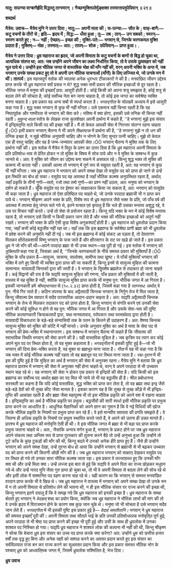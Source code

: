 **मातु: सपत्न्या वाग्बाणैर्हृदि विद्धस्तु तान्स्मरन् ।** **नैच्छन्मुक्तिपतेर्मुङ्क्षक्त तस्मात्तापमुपेयिवान् ॥ २९॥** 

**शब्दार्थ** 

**मैत्रेय: उवाच—** **मैत्रेय मुनि ने उत्तर दिया** **; मातु:—** **अपनी माता की** **; स-पत्न्या:—** **सौत के** **; वाक्-बाणै:—** **कटु वचनों के तीरों** **से** **; हृदि—** **हृदय में** **; विद्ध:—** **धँसा हुआ** **; तु—** **तब** **; तान्—** **उन सबको** **; स्मरन्—** **स्मरण करते हुए** **; न—** **नहीं** **; ऐच्छत्—** **इच्छा की** **;** **मुक्ति-पते:—** **भगवान् से, जिनके चरणकमल मुक्ति प्रदाता हैं** **; मुक्तिम्—** **मोक्ष** **; तस्मात्—** **अत:** **; तापम्—** **शोक** **; उपेयिवान्—** **प्राप्त हुआ।** **.** 

**मैत्रेय ने उत्तर दिया : ध्रुव महाराज का हृदय, जो अपनी विमाता के कटु वचनों के बाणों से** **बिद्ध हो चुका था, अत्यधिक संतप्त था;**  **अत: जब उन्होंने अपने जीवन का लक्ष्य निर्धारित** **किया, तो वे उसके दुव्र्यवहार को नहीं भूल पाये थे। उन्होंने इस भौतिक जगत से वास्तविक** **मोक्ष की माँग नहीं की, वरन् अपनी भक्ति के अन्त में, जब भगवान् उनके समक्ष प्रकट हुए तो** **वे अपनी उन भौतिक याचनाओं (माँगों) के लिए लज्जित थे, जो उनके मन में थीं।** **तात्पर्य :** इस महत्त्वपूर्ण श्लोक की व्यालया अनेक धुरन्धर टीकाकारों ने की है। मनवांछित जीवन उद्देश्य प्राप्त करके भी ध्रुव महाराज क्यों प्रसन्न न थे? शुद्ध भक्त सभी प्रकार की भौतिक इच्छाओं से दूर रहता है। भौतिक जगत में मनुष्य की इच्छाएँ प्राय: आसुरी होती हैं। कोई किसी को अपना शत्रु समझता है; कोई शत्रु से बदला लेने की सोचता है; कोई सर्वोच्च नेता बन जाना चाहता है, तो कोई इस जगत का सर्वश्रेष्ठ व्यक्ति बनना चाहता है। इस प्रकार वह अन्य सबों से स्पर्धा करता है। *भगवद्गीता*  के सोलहवें अध्याय में इसे आसुरी कहा गया है। शुद्ध भक्त भगवान् से कुछ भी नहीं माँगता। उसे एकमात्र यही चिन्ता रहती है कि वह निष्ठापूर्वक और गश्भीरता से भगवान् की सेवा करे। भविष्य में क्या होगा, इसकी उसे तनिक भी चिन्ता नहीं रहती। *मुकुन्द माला* स्तोत्र के लेखक राजा कुलशेखर अपनी प्रार्थना में कहते हैं, ''हे भगवन्! मुझे इस संसार में इन्द्रियतृप्ति वाले किसी पद की इच्छा नहीं है। मैं तो केवल आपकी सेवा में निरन्तर संलग्न रहना चाहता हूँ।ÓÓ इसी प्रकार भगवान् चैतन्य ने भी अपने *शिक्षाष्टक* में प्रार्थना की है, ''हे भगवन्! मुझे न तो धन की तनिक इच्छा है, न मुझे भौतिक अनुयायी चाहिए और न भोगने के लिए सुन्दर पत्नी चाहिए। मुझे तो केवल एक ही वस्तु चाहिए और वह है जन्म-जन्मांतर आपकी सेवा।ÓÓ भगवान् चैतन्य ने मुक्ति तक के लिए प्रार्थना नहीं की। इस श्लोक में मैत्रेय ने विदुर के प्रश्न का उत्तर दिया है कि ध्रुव महाराज अपनी विमाता के प्रति प्रतिशोध-भाव से प्रेरित होकर न तो मुक्ति के विषय में सोच पाये और न वे मुक्ति के सश्बन्ध में कुछ जानते थे। अत: वे मुक्ति को जीवन का उद्देश्य बना सकने में असफल रहे। किन्तु शुद्ध भक्त तो मुक्ति की कामना भी करता नहीं। उसकी आत्मा तो भगवान् में पूर्ण रूप से समॢपत रहती है, अत: वह भगवान् से कुछ भी नहीं माँगता। जब ध्रुव महाराज ने भगवान् को अपने समक्ष देखा तो वसुदेव पद को प्राप्त हो जाने से उन्हें इस स्थिति का बोध हो सका। वसुदेव पद वह अवस्था है जहाँ भौतिक कल्मष अनुपस्थित रहता है, अर्थात् जहाँ प्रकृति के तीनों गुणों—सतो, रजो तथा तमो गुणों—का प्रश्न नहीं उठता, अत: मनुष्य को भगवान् के दर्शन हो सकते हैं। चूँकि वसुदेव पद पर ईश्वर का साक्षात्कार किया जा सकता है, अत: भगवान् को वासुदेव भी कहा जाता है। ध्रुव महाराज तो ऐसा प्रतिष्ठित पद चाहते थे, जो उनके परदादा ब्रह्माजी भी न प्राप्त कर पाये थे। भगवान् श्रीकृष्ण अपने भक्त के प्रति, विशेष रूप से ध्रुव महाराज जैसे भक्त के प्रति, जो पाँच वर्ष की अवस्था में तपस्या हेतु जंगल चले गये थे, इतने वत्सल एवं कृपालु हैं कि भले ही उसका मन्तव्य अशुद्ध रहे, वे उस पर विचार नहीं करते। उन्हें तो सेवा से प्रयोजन रहता है। किन्तु यदि भक्त के मन में कोई विशेष मन्तव्य रहता है, तो भगवान् उसे किसी न किसी प्रकार जान लेते हैं और भक्त की भौतिक इच्छाओं को अपूर्ण नहीं रखते। भगवान् की भक्त के प्रति ऐसी कुछ विशेष अनुकश्पाएँ होती हैं। ध्रुव महाराज को ध्रुवलोक प्रदान किया गया, जहाँ कभी कोई बद्धजीव नहीं रहा था। यहाँ तक कि इस ब्रह्माण्ड के सर्वश्रेष्ठ प्राणी ब्रह्मा को भी ध्रुवलोक में प्रवेश करने की अनुमति नहीं दी गई। जब भी इस ब्रह्माण्ड में कोई संकट आ पड़ता है, तो देवतागण मिलकर क्षीरोदकशायी विष्णु भगवान् के पास जाते हैं और क्षीरसागर के तट पर खड़े हो जाते हैं। इस प्रकार ध्रुव ने जो माँग की थी—अपने परदादा ब्रह्मा से भी उच्च स्थान—वह पूरी हो गई। इस श्लोक में भगवान् को *मुक्तिपति* कहा गया है, जिसका अर्थ है, ''जिनके चरणकमलों के नीचे समस्त प्रकार की मुक्तियाँ हैं।ÓÓ मुक्ति के पाँच प्रकार हैं—सायुज्य, सारूप्य, सालोक्य, सामीप्य तथा साॢष्ट। ये पाँचों मुक्तियाँ भगवान् की भक्ति में लगे हुए किसी भी व्यक्ति द्वारा प्राप्त की जा सकती हैं, किन्तु इनमें से सायुज्य मुकि्त की कामना सामान्यत: मायावादी चिन्तकों द्वारा की जाती है। वे भगवान् के निॢवशेष ब्रह्मतेज से तदाकार हो जाना चाहते हैं। कई विद्वानों की राय है कि यद्यपि सायुज्य मुकि्त की गणना, पाँच प्रकार की मुक्तियों में की जाती है, वास्तव में यह मुक्ति है नहीं, क्योंकि सायुज्य मुक्ति प्राप्त करके भी मनुष्य पुन: भौतिक जगत में आ गिरता है। इसकी जानकारी हमें *श्रीमद्भागवत* से (१०.२.३२) प्राप्त होती है, जिसमें कहा गया है *पतन्त्यध:* अर्थात् वे पुन: नीचे गिर जाते हैं। कठिन तपस्या के बाद अद्वैतवादी चिन्तक भगवान् के निर्गुण तेज में मिल जाता है, किन्तु जीवात्मा प्रेम व्यापार में सदैव पारस्परिक आदान-प्रदान चाहता है। अत: यद्यपि अद्वैतवादी चिन्तक भगवान् के तेज से मिलकर तदाकार पद को प्राप्त होता है, किन्तु भगवान् से संगति करने एवं उनकी सेवा करने की कोई सुविधा न होने से वह पुन: भौतिक जगत में आ गिरता है और उसके सेवा-भाव की तुष्टि भौतिक कल्याणकारी क्रियाकलापों द्वारा, यथा मानवतावाद, परोपकार तथा परमार्थवाद द्वारा होती है। मायावादी विचारधारा के बड़े-बड़े संन्यासियों तक के पतन के कितने ही उदाहरण हैं। अत: वैष्णव चिन्तक सायुज्य मुक्ति को मुक्ति की कोटि में नहीं मानते। उनके अनुसार मुक्ति का अर्थ है माया के सेवा पद से भगवान् की प्रेमा-भक्ति में स्थानान्तरण। इस सश्बन्ध में भगवान् चैतन्य भी कहते हैं कि जीवात्मा की स्वाभाविक स्थिति भगवान् की सेवा करने की है। यही वास्तविक मुकि्त है। जब कृत्रिम पद त्याग कर कोई अपने मूल पद पर स्थित होता है, तो वह मुक्त कहलाता है। *भगवद्गीता* में इसकी पुष्टि हुई है—जो भी भगवान् की दिव्य प्रेमा-भक्ति करता है, वह मुक्त या ब्रह्मभूत माना जाता है। *गीता* में यह भी कहा गया है कि जब भक्त में कोई भौतिक कल्मष नहीं रहता तो वह ब्रह्मभूत पद पर स्थित माना जाता है। *पद्म-पुराण* में भी इस की पुष्टि हुई है कि मुकि्त का अर्थ है भगवान् की सेवा में अनुरक्त रहना। मैत्रेय मुनि ने बताया कि ध्रुव महाराज प्रारश्भ में भगवान् की सेवा में अनुरक्त नहीं होना चाहते थे, वरन् वे अपने परदादा से भी उच्चतर स्थान चाह रहे थे। यह भगवान् की सेवा न होकर एक प्रकार से इन्द्रियों की सेवा है। यदि किसी को इस ब्रह्माण्ड का सर्वोच्च पद अर्थात् ब्रह्मा का पद मिल भी जाये तो भी वह बद्धजीव ही है। श्रील प्रबोधानन्द सरस्वती का कहना है कि यदि कोई वास्तविक, शुद्ध भक्ति को प्राप्त कर लेता है, तो वह ब्रह्मा तथा इन्द्र जैसे बड़े-बड़े देवों को भी तुच्छ कीट जैसा मानता है। इसका कारण यह है कि तुच्छ से तुच्छ कीड़े में भी इन्द्रिय-तृप्ति की आकांक्षा रहती है और ब्रह्मा जैसा महापुरुष भी तो इस भौतिक प्रकृति को अपने वश में रखना चाहता है। इन्द्रियतृप्ति का अर्थ है भौतिक प्रकृति पर प्रभुत्व। बद्धजीवों की सारी स्पर्धा इसी भौतिक प्रकृति पर प्रभुत्व प्राप्त करने पर आधारित है। आधुनिक वैज्ञानिकों को अपने ज्ञान का गुमान है कि वे नई विधियों की खोज करके भौतिक प्रकृति के नियमों पर प्रभुत्व प्राप्त कर रहे हैं। वे इसे मानवीय सवयता की प्रगति समझते हैं। वे जितना ही अधिक प्रकृति के नियमों पर प्रभुत्व स्थापित करते जाते हैं, वे अपने को उतना ही उन्नत मानते हैं। प्रारश्भ में ध्रुव महाराज की मनोवृत्ति ऐसी ही थी। वे इस भौतिक जगत में ब्रह्मा से भी बड़ा पद प्राप्त करके प्रभुत्व जताना चाहते थे। अत:, जैसाकि अन्यत्र वर्णन हुआ है, भगवान् के प्रकट होने पर जब ध्रुव महाराज अपने संकल्प तथा अन्तिम रूप से प्राप्त पुरस्कार की तुलना करने बैठे तो उन्हें अनुभव हुआ कि उन्होंने तो टूटे काँच के कुछ टुकड़ों की माँग की थी, किन्तु बदले में उनको अनेक हीरे प्राप्त हुए हैं। जैसे ही उन्होंने भगवान् को अपने समक्ष देखा, उन्हें तुरन्त बोध हो आया कि उन्होंने भगवान् से ब्रह्माजी से भी बढ़कर उच्चतर पद को प्राप्त करने की कितनी ओछी माँग की है। जब ध्रुव महाराज भगवान् को साक्षात् देखकर वसुदेव पद पर स्थित हो गये तो उनका सारा भौतिक कल्मष जाता रहा। इस प्रकार वे लज्जाग्रस्त हुए कि उनकी माँग क्या थी और उन्हें मिला क्या। उन्हें लज्जा इस बात से हुई कि यद्यपि वे अपने पिता का राज्य छोड़कर मधुवन गये थे और उन्हें नारद मुनि जैसा गुरु प्राप्त हो चुका था, तो भी वे अपनी विमाता से बदला लेने की सोच रहे थे और इसी लोक में सश्मानित पद ग्रहण करना चाह रहे थे। यही कारण था कि भगवान् से समस्त मनवांछित वरदान प्राप्त करके भी वे खिन्न थे। जब ध्रुव महाराज ने वास्तव में भगवान् को अपने समक्ष देखा तो उनके मन में न तो अपनी विमाता से प्रतिशोध लेने की भावना थी, न ही इस भौतिक संसार पर राज्य करने की इच्छा थी, किन्तु भगवान् इतने दयालु हैं कि वे समझ गये कि ध्रुव महाराज को इनकी इच्छा है। ध्रुव महाराज के समक्ष बोलते हुए भगवान् ने *वेदाहम्* शब्द का प्रयोग किया, क्योंकि जब धुव्र महाराज ने भौतिक लाभों की मांग की तो वे उनके हृदय में विराजमान होने के कारण सब कुछ जान चुके थे। मनुष्य जो भी सोचता है उसे भगवान् सदैव जान लेते हैं। *भगवद्गीता* में भी इसकी पुष्टि इस प्रकार हुई है— *वेदाहं* *समतीतानि।*  भगवान् ने ध्रुव महाराज की समस्त इच्छाएँ पूरी कीं। अपनी विमाता तथा सौतले भाई के प्रति उनकी प्रतिशोधपरक मनोवृति्त पूर्ण हुई; अपने परदादा से भी श्रेष्ठ पद प्राप्त करने की इच्छा भी पूरी हुई और उसी के साथ ही ध्रुवलोक में उनका शाश्वत पद निश्चित हो गया। यद्यपि ध्रुव महाराज ने शाश्वत लोक की कल्पना भी नहीं की थी, किन्तु श्रीकृष्ण ने सोचा कि बेचारा ध्रुव इस संसार का उच्च पद प्राप्त करके क्या करेगा? अत: उन्होंने ध्रुव को छत्तीस हजार वर्षों तक वृद्ध हुए बिना और अनेक यज्ञों को सश्पन्न करने का अवसर प्रदान करते हुए इस संसार का सर्वविलयात राजा बन कर राज्य करने का सुअवसर प्रदान किया और इस प्रकार समस्त भौतिक भोग के पश्चात् ध्रुव को आध्याति्मक जगत में, जिसमें ध्रुवलोक सश्मिलित है, भेज दिया।  

**ध्रुव उवाच** 